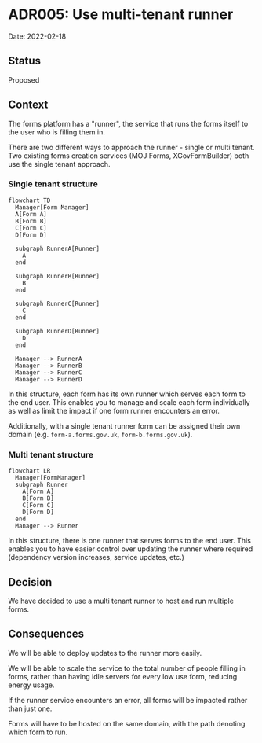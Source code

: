 # ADR005: Use multi-tenant runner

Date: 2022-02-18

## Status

Proposed

## Context

The forms platform has a "runner", the service that runs the forms itself to the user who is filling them in.

There are two different ways to approach the runner - single or multi tenant. Two existing forms creation services (MOJ Forms, XGovFormBuilder) both use the single tenant approach.
### Single tenant structure

```mermaid
flowchart TD
  Manager[Form Manager]
  A[Form A]
  B[Form B]
  C[Form C]
  D[Form D]

  subgraph RunnerA[Runner]
    A
  end

  subgraph RunnerB[Runner]
    B
  end

  subgraph RunnerC[Runner]
    C
  end

  subgraph RunnerD[Runner]
    D
  end

  Manager --> RunnerA
  Manager --> RunnerB
  Manager --> RunnerC
  Manager --> RunnerD
```

In this structure, each form has its own runner which serves each form to the end user. This enables you to manage and scale each form individually as well as limit the impact if one form runner encounters an error.

Additionally, with a single tenant runner form can be assigned their own domain (e.g. `form-a.forms.gov.uk`, `form-b.forms.gov.uk`).

### Multi tenant structure

```mermaid
flowchart LR
  Manager[FormManager]
  subgraph Runner
    A[Form A]
    B[Form B]
    C[Form C]
    D[Form D]
  end
  Manager --> Runner
```

In this structure, there is one runner that serves forms to the end user. This enables you to have easier control over updating the runner where required (dependency version increases, service updates, etc.)

## Decision

We have decided to use a multi tenant runner to host and run multiple forms.

## Consequences

We will be able to deploy updates to the runner more easily.

We will be able to scale the service to the total number of people filling in forms, rather than having idle servers for every low use form, reducing energy usage.

If the runner service encounters an error, all forms will be impacted rather than just one.

Forms will have to be hosted on the same domain, with the path denoting which form to run.
